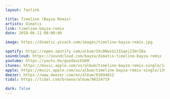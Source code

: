```yaml
---
layout: fanlink

title: Timeline (Bayza Remix)
artists: Dimatis
link: timeline-bayza-remix
date: 2018-06-11 00:00:00

image: https://dimatis.yizack.com/images/timeline-bayza-remix.jpg

spotify: https://open.spotify.com/album/5Xc0NwsGi1S1qej2IHrI8a
soundcloud: https://soundcloud.com/bayza/dimatis-timeline-bayza-remix
youtube: https://youtu.be/gueXauiEUkM
itunes: https://music.apple.com/us/album/timeline-bayza-remix-single/1397416546?app=itunes
apple: https://music.apple.com/us/album/timeline-bayza-remix-single/1397416546?app=music
deezer: https://www.deezer.com/en/album/65694812
tidal: https://tidal.com/browse/album/90324719

dark: false
---
```

